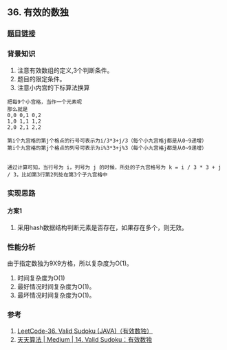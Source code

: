 ## 36. 有效的数独

### [题目链接](https://leetcode-cn.com/problems/valid-sudoku/description/)

### 背景知识
1. 注意有效数组的定义,3个判断条件。
2. 题目的限定条件。
3. 注意小内宫的下标算法换算
```
把每9个小宫格，当作一个元素呢
那么就是
0,0 0,1 0,2
1,0 1,1 1,2
2,0 2,1 2,2

第i个九宫格的第j个格点的行号可表示为i/3*3+j/3（每个小九宫格j都是从0~9递增）
第i个九宫格的第j个格点的列号可表示为i%3*3+j%3（每个小九宫格j都是从0~9递增）


通过计算可知，当行号为 i，列号为 j 的时候，所处的子九宫格号为 k = i / 3 * 3 + j / 3，比如第3行第2列处在第3个子九宫格中
```

### 实现思路

#### 方案1
1. 采用hash数据结构判断元素是否存在，如果存在多个，则无效。

### 性能分析
由于指定数独为9X9方格，所以复杂度为O(1)。
1. 时间复杂度为O(1)
2. 最好情况时间复杂度为O(1)。
3. 最坏情况时间复杂度为O(1)。


### 参考
1. [LeetCode-36. Valid Sudoku (JAVA)（有效数独）](https://blog.csdn.net/mine_song/article/details/70207326)
2. [天天算法 | Medium | 14. Valid Sudoku：有效数独](https://zhuanlan.zhihu.com/p/30627171)
